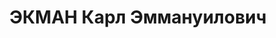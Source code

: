 ---
title: ЭКМАН Карл Эммануилович
description: 'Род. в 1903, Финляндия, Нюландская губ., пр. Лахья, финн, бывший член
  ВКП(б). Проживал: Карельская АССР, Кондопожский р-н, Кондопога. Нач.стройконторы,
  бумкомбинат

  Арестован 29.06.1937. Обв. по ст. 58-1а-7-10-11. Приговор: НКВД СССР, 26.01.1938
  – ВМН. Расстрелян 17.02.1938, Ленинград, Левашовская пустошь.

  Реабилитирован Верховным судом СССР 02.07.1957'
---